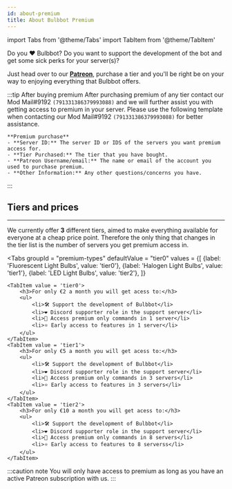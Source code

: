 ```yaml
---
id: about-premium
title: About Bulbbot Premium
---
```


import Tabs from '@theme/Tabs'
import TabItem from '@theme/TabItem'

Do you ❤️ Bulbbot? Do you want to support the development of the bot and get some sick perks for your server(s)?

Just head over to our [**Patreon**](https://www.patreon.com/bulbbot), purchase a tier and you'll be right be on your way to enjoying everything that Bulbbot offers.

:::tip After buying premium
After purchasing premium of any tier contact our Mod Mail#9192 `(791331386379993088)` and we will further assist you with getting access to premium in your server. Please use the following template when contacting our Mod Mail#9192 `(791331386379993088)` for better assistance. 

```
**Premium purchase**
- **Server ID:** The server ID or IDS of the servers you want premium access for.
- **Tier Purchased:** The tier that you have bought.
- **Patreon Username/email:** The name or email of the account you used to purchase premium.
- **Other Information:** Any other questions/concerns you have.
```
:::

## Tiers and prices
---
We currently offer **3** different tiers, aimed to make everything available for everyone at a cheap price point. Therefore the only thing that changes in the tier list is the number of servers you get premium access in.

<Tabs
groupId = "premium-types"
defaultValue = "tier0"
values = {[
        {label: 'Fluorescent Light Bulbs', value: 'tier0'},
        {label: 'Halogen Light Bulbs', value: 'tier1'},
        {label: 'LED Light Bulbs', value: 'tier2'},
    ]}
>
    <TabItem value = 'tier0'>
        <h3>For only €2 a month you will get acess to:</h3>
        <ul>
            <li>🛠️ Support the development of Bulbbot</li>
            <li>❤️ Discord supporter role in the support server</li>
            <li>👑 Access premium only commands in 1 server</li>
            <li>⭐ Early access to features in 1 server</li>
        </ul>
    </TabItem>
    <TabItem value = 'tier1'>
        <h3>For only €5 a month you will get acess to:</h3>
        <ul>
            <li>🛠️ Support the development of Bulbbot</li>
            <li>❤️ Discord supporter role in the support server</li>
            <li>👑 Access premium only commands in 3 servers</li>
            <li>⭐ Early access to features in 3 servers</li>
        </ul>
    </TabItem>
    <TabItem value = 'tier2'>
        <h3>For only €10 a month you will get acess to:</h3>
        <ul>
            <li>🛠️ Support the development of Bulbbot</li>
            <li>❤️ Discord supporter role in the support server</li>
            <li>👑 Access premium only commands in 8 servers</li>
            <li>⭐ Early access to features to 8 serverss</li>
        </ul>
    </TabItem>
</Tabs>

:::caution note
You will only have access to premium as long as you have an active Patreon subscription with us.
:::
